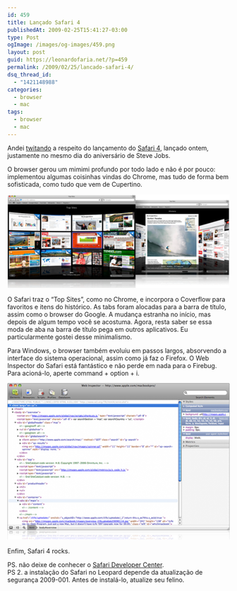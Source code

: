 ```yaml
---
id: 459
title: Lançado Safari 4
publishedAt: 2009-02-25T15:41:27-03:00
type: Post
ogImage: /images/og-images/459.png
layout: post
guid: https://leonardofaria.net/?p=459
permalink: /2009/02/25/lancado-safari-4/
dsq_thread_id:
  - "1421148988"
categories:
  - browser
  - mac
tags:
  - browser
  - mac
---
```

Andei [twitando](http://www.twitter.com/leozera) a respeito do lançamento do [Safari 4](http://www.apple.com/safari/download/), lançado ontem, justamente no mesmo dia do aniversário de Steve Jobs.

O browser gerou um mimimi profundo por todo lado e não é por pouco: implementou algumas coisinhas vindas do Chrome, mas tudo de forma bem sofisticada, como tudo que vem de Cupertino. 

<center>
  <img src="/wp-content/uploads/2009/02/safari4-1.png" alt="Safari" title="Safari" />
</center>

O Safari traz o &#8220;Top Sites&#8221;, como no Chrome, e incorpora o Coverflow para favoritos e itens do histórico. As tabs foram alocadas para a barra de título, assim como o browser do Google. A mudança estranha no início, mas depois de algum tempo você se acostuma. Agora, resta saber se essa moda de aba na barra de título pega em outros aplicativos. Eu particularmente gostei desse minimalismo. 

Para Windows, o browser também evoluiu em passos largos, absorvendo a interface do sistema operacional, assim como já faz o Firefox. O Web Inspector do Safari está fantástico e não perde em nada para o Firebug. Para acioná-lo, aperte command + option + i.

<center>
  <img src="/wp-content/uploads/2009/02/safari4-2.png" alt="Safari" title="Safari" />
</center>

Enfim, Safari 4 rocks.

PS. não deixe de conhecer o [Safari Developer Center](https://developer.apple.com/safari/index.php).  
PS 2. a instalação do Safari no Leopard depende da atualização de segurança 2009-001. Antes de instalá-lo, atualize seu felino.
